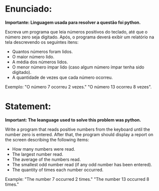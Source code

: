 # Enunciado:
<b>Importante: Linguagem usada para resolver a questão foi python.</b>

Escreva um programa que leia números positivos do teclado, até que o número zero seja digitado. Após, o programa deverá exibir um relatório na tela descrevendo os seguintes itens:  

<ul>
    <li>Quantos números foram lidos.</li>
    <li>O maior número lido.</li>
    <li>A média dos números lidos.</li>
    <li>O menor número ímpar lido (caso algum número ímpar tenha sido digitado). </li>
    <li>A quantidade de vezes que cada número ocorreu.</li>
  
</ul>

Exemplo: "O número 7 ocorreu 2 vezes." "O número 13 ocorreu 8 vezes".

# Statement:

<b>Important: The leanguage used to solve this problem was python.</b>

Write a program that reads positive numbers from the keyboard until the number zero is entered. After that, the program should display a report on the screen describing the following items:

<ul>
    <li>How many numbers were read.</li>
    <li>The largest number read.</li>
    <li>The average of the numbers read.</li>
    <li>The smallest odd number read (if any odd number has been entered).</li>
    <li>The quantity of times each number occurred.</li>
</ul>
Example: "The number 7 occurred 2 times." "The number 13 occurred 8 times."